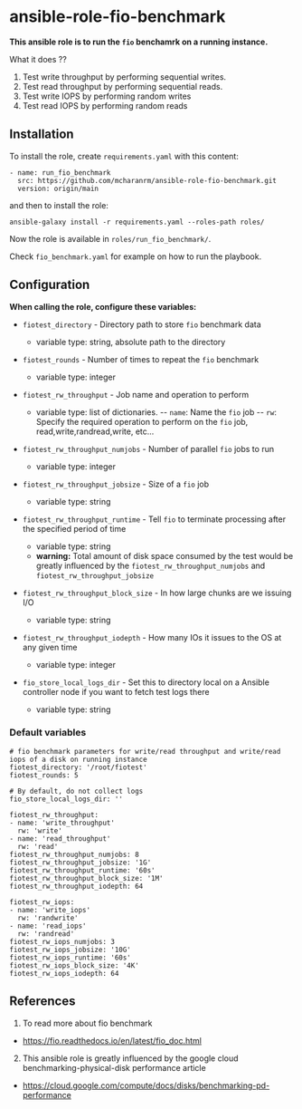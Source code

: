 # ansible-role-fio-benchmark

**This ansible role is to run the `fio` benchamrk on a running instance.**

What it does ??

1. Test write throughput by performing sequential writes.
2. Test read throughput by performing sequential reads.
3. Test write IOPS by performing random writes
4. Test read IOPS by performing random reads 


## Installation

To install the role, create `requirements.yaml` with this content:

    - name: run_fio_benchmark
      src: https://github.com/mcharanrm/ansible-role-fio-benchmark.git
      version: origin/main

and then to install the role:

    ansible-galaxy install -r requirements.yaml --roles-path roles/

Now the role is available in `roles/run_fio_benchmark/`.

Check `fio_benchmark.yaml` for example on how to run the playbook.


## Configuration

**When calling the role, configure these variables:**

* `fiotest_directory` - Directory path to store `fio` benchmark data
   - variable type: string, absolute path to the directory

* `fiotest_rounds` - Number of times to repeat the `fio` benchmark
  - variable type: integer

* `fiotest_rw_throughput` - Job name and operation to perform
  - variable type: list of dictionaries.
  -- `name`: Name the `fio` job
  -- `rw`: Specify the required operation to perform on the `fio` job, read,write,randread,write, etc...

* `fiotest_rw_throughput_numjobs` - Number of parallel `fio` jobs to run
  - variable type: integer

* `fiotest_rw_throughput_jobsize` - Size of a `fio` job
   - variable type: string

* `fiotest_rw_throughput_runtime` - Tell `fio` to terminate processing after the specified period of time
   - variable type: string
   - **warning:** Total amount of disk space consumed by the test would be greatly influenced by the `fiotest_rw_throughput_numjobs` and `fiotest_rw_throughput_jobsize`

* `fiotest_rw_throughput_block_size` - In how large chunks are we issuing I/O
   - variable type: string

* `fiotest_rw_throughput_iodepth` - How many IOs it issues to the OS at any given time
   - variable type: integer

* `fio_store_local_logs_dir` - Set this to directory local on a Ansible controller node if you want to fetch test logs there
   - variable type: string


### Default variables

```
# fio benchmark parameters for write/read throughput and write/read iops of a disk on running instance
fiotest_directory: '/root/fiotest'
fiotest_rounds: 5

# By default, do not collect logs
fio_store_local_logs_dir: ''

fiotest_rw_throughput:
- name: 'write_throughput'
  rw: 'write'
- name: 'read_throughput'
  rw: 'read'
fiotest_rw_throughput_numjobs: 8
fiotest_rw_throughput_jobsize: '1G'
fiotest_rw_throughput_runtime: '60s'
fiotest_rw_throughput_block_size: '1M'
fiotest_rw_throughput_iodepth: 64

fiotest_rw_iops:
- name: 'write_iops'
  rw: 'randwrite'
- name: 'read_iops'
  rw: 'randread'
fiotest_rw_iops_numjobs: 3
fiotest_rw_iops_jobsize: '10G'
fiotest_rw_iops_runtime: '60s'
fiotest_rw_iops_block_size: '4K'
fiotest_rw_iops_iodepth: 64
```


## References

1. To read more about fio benchmark
  - https://fio.readthedocs.io/en/latest/fio_doc.html

2. This ansible role is greatly influenced by the google cloud benchmarking-physical-disk performance article
  - https://cloud.google.com/compute/docs/disks/benchmarking-pd-performance
